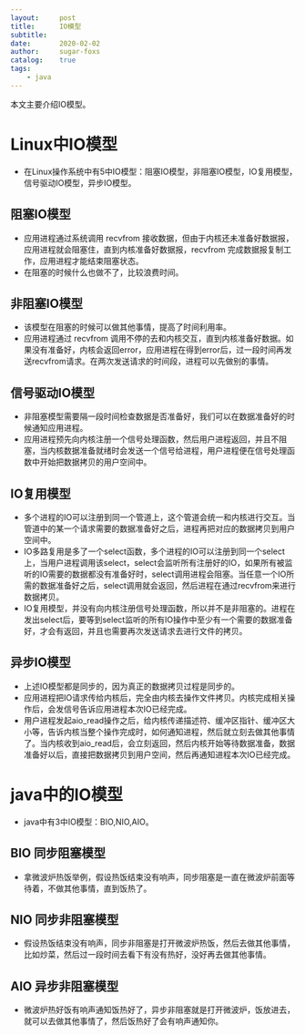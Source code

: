```yaml
---
layout:     post
title:      IO模型
subtitle:   
date:       2020-02-02
author:     sugar-foxs
catalog: 	true
tags:
    - java
---
```


本文主要介绍IO模型。
<!-- more -->

# Linux中IO模型
- 在Linux操作系统中有5中IO模型：阻塞IO模型，非阻塞IO模型，IO复用模型，信号驱动IO模型，异步IO模型。

## 阻塞IO模型
- 应用进程通过系统调用 recvfrom 接收数据，但由于内核还未准备好数据报，应用进程就会阻塞住，直到内核准备好数据报，recvfrom 完成数据报复制工作，应用进程才能结束阻塞状态。
- 在阻塞的时候什么也做不了，比较浪费时间。

## 非阻塞IO模型
- 该模型在阻塞的时候可以做其他事情，提高了时间利用率。
- 应用进程通过 recvfrom 调用不停的去和内核交互，直到内核准备好数据。如果没有准备好，内核会返回error，应用进程在得到error后，过一段时间再发送recvfrom请求。在两次发送请求的时间段，进程可以先做别的事情。

## 信号驱动IO模型
- 非阻塞模型需要隔一段时间检查数据是否准备好，我们可以在数据准备好的时候通知应用进程。
- 应用进程预先向内核注册一个信号处理函数，然后用户进程返回，并且不阻塞，当内核数据准备就绪时会发送一个信号给进程，用户进程便在信号处理函数中开始把数据拷贝的用户空间中。

## IO复用模型
- 多个进程的IO可以注册到同一个管道上，这个管道会统一和内核进行交互。当管道中的某一个请求需要的数据准备好之后，进程再把对应的数据拷贝到用户空间中。
- IO多路复用是多了一个select函数，多个进程的IO可以注册到同一个select上，当用户进程调用该select，select会监听所有注册好的IO，如果所有被监听的IO需要的数据都没有准备好时，select调用进程会阻塞。当任意一个IO所需的数据准备好之后，select调用就会返回，然后进程在通过recvfrom来进行数据拷贝。
- IO复用模型，并没有向内核注册信号处理函数，所以并不是非阻塞的。进程在发出select后，要等到select监听的所有IO操作中至少有一个需要的数据准备好，才会有返回，并且也需要再次发送请求去进行文件的拷贝。

## 异步IO模型
- 上述IO模型都是同步的，因为真正的数据拷贝过程是同步的。
- 应用进程把IO请求传给内核后，完全由内核去操作文件拷贝。内核完成相关操作后，会发信号告诉应用进程本次IO已经完成。
- 用户进程发起aio_read操作之后，给内核传递描述符、缓冲区指针、缓冲区大小等，告诉内核当整个操作完成时，如何通知进程，然后就立刻去做其他事情了。当内核收到aio_read后，会立刻返回，然后内核开始等待数据准备，数据准备好以后，直接把数据拷贝到用户空间，然后再通知进程本次IO已经完成。

# java中的IO模型
- java中有3中IO模型：BIO,NIO,AIO。

## BIO 同步阻塞模型
- 拿微波炉热饭举例，假设热饭结束没有响声，同步阻塞是一直在微波炉前面等待着，不做其他事情，直到饭热了。

## NIO 同步非阻塞模型
- 假设热饭结束没有响声，同步非阻塞是打开微波炉热饭，然后去做其他事情，比如炒菜，然后过一段时间去看下有没有热好，没好再去做其他事情。

## AIO 异步非阻塞模型
- 微波炉热好饭有响声通知饭热好了，异步非阻塞就是打开微波炉，饭放进去，就可以去做其他事情了，然后饭热好了会有响声通知你。

